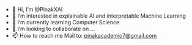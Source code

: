 - 👋 Hi, I’m @PinakXAI
- 👀 I’m interested in explainable AI and interpretable Machine Learning
- 🌱 I’m currently learning Computer Science
- 💞️ I’m looking to collaborate on ...
- 📫 How to reach me Mail to: pinakacademic7@gmail.com

<!---
PinakXAI/PinakXAI is a ✨ special ✨ repository because its `README.md` (this file) appears on your GitHub profile.
You can click the Preview link to take a look at your changes.
--->
